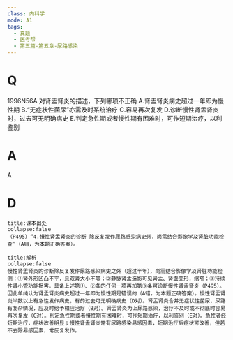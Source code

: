 ```yaml
---
class: 内科学
mode: A1
tags:
  - 真题
  - 医考帮
  - 第五篇-第五章-尿路感染
---
```


# Q
1996N56A 对肾盂肾炎的描述，下列哪项不正确
A.肾盂肾炎病史超过一年即为慢性期
B.“无症状性菌尿”亦需及时系统治疗
C.容易再次复发
D.诊断慢性肾盂肾炎时，过去可无明确病史
E.判定急性期或者慢性期有困难时，可作短期治疗，以利鉴别

# A
A
# D
```ad-note
title:课本出处
collapse:false
（P495）“4.慢性肾盂肾炎的诊断 除反复发作尿路感染病史外，尚需结合影像学及肾脏功能检查”（A错，为本题正确答案）。
```

```ad-summary
title:解析
collapse:false
慢性肾盂肾炎的诊断除反复发作尿路感染病史之外（超过半年），尚需结合影像学及肾脏功能检测：①肾外形凹凸不平，且双肾大小不等；②静脉肾盂造影可见肾盂、肾盏变形，缩窄；③持续性肾小管功能损害。具备上述第①、②条的任何一项再加第③条可诊断慢性肾盂肾炎（P495）。因此单纯认为肾盂肾炎病史超过一年即为慢性期是错误的（A错，为本题正确答案）。慢性肾盂肾炎半数以上有急性发作病史，有的过去可无明确病史（D对）。肾盂肾炎合并无症状性菌尿，尿路有复杂情况，应及时给予相应治疗（B对）。肾盂肾炎为上尿路感染，治疗不及时或不彻底时容易再次复发（C对）。判定急性期或者慢性期有困难时，可作短期治疗，以利鉴别（E对）。急性者经短期治疗，症状改善明显；慢性肾盂肾炎常有尿路感染易感因素，短期治疗后症状可改善，但若不去除易感因素，常反复发作。
```

